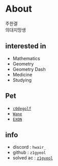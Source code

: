 # About
주한결<br>
의대지망생

## interested in
+ Mathematics
+ Geometry
+ Geometry Dash
+ Medicine
+ Studying

## Pet
+ [`c0degolf`](https://c0degolf.github.io/)
+ [`Wane`](https://blog.wane.im/)
+ [`EXON`](https://blog.exon.kr/)

## info
+ discord : `hwair_`
+ github : `z1gyeol`
+ solved ac : [`z1gyeol`](https://solved.ac/profile/z1gyeol)
